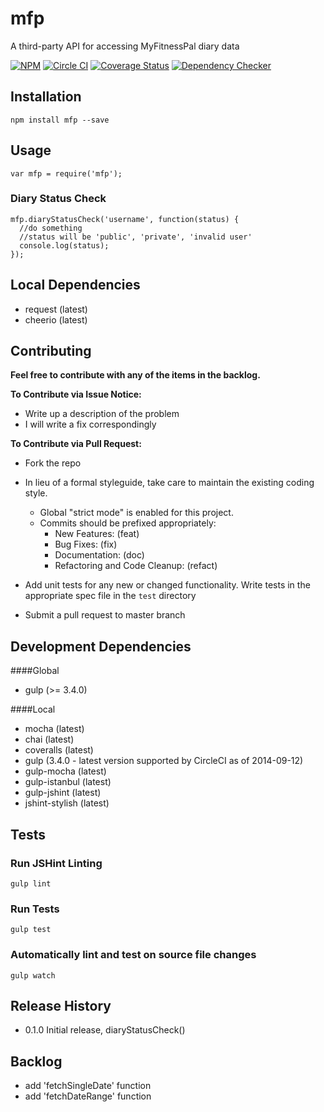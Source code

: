 mfp
==============
A third-party API for accessing MyFitnessPal diary data

[![NPM](http://img.shields.io/npm/v/mfp.svg)](https://www.npmjs.org/package/mfp)
[![Circle CI](https://circleci.com/gh/andrewzey/mfp.svg?style=shield&circle-token=e1f56bff19b1519adb77480cbb13550a0d3028e8)](https://circleci.com/gh/andrewzey/mfp)
[![Coverage Status](http://img.shields.io/coveralls/andrewzey/mfp.svg)](https://coveralls.io/r/andrewzey/mfp?branch=master)
[![Dependency Checker](http://img.shields.io/david/andrewzey/mfp.svg)](https://david-dm.org/andrewzey/mfp)

## Installation

```
npm install mfp --save
```

## Usage

```
var mfp = require('mfp');
```

### Diary Status Check

```
mfp.diaryStatusCheck('username', function(status) {
  //do something
  //status will be 'public', 'private', 'invalid user'
  console.log(status);
});
```

## Local Dependencies
- request (latest)
- cheerio (latest)


## Contributing

**Feel free to contribute with any of the items in the backlog.**

**To Contribute via Issue Notice:**

- Write up a description of the problem
- I will write a fix correspondingly

**To Contribute via Pull Request:**

- Fork the repo

- In lieu of a formal styleguide, take care to maintain the existing coding style.

  - Global "strict mode" is enabled for this project.
  - Commits should be prefixed appropriately:
    - New Features: (feat)
    - Bug Fixes: (fix)
    - Documentation: (doc)
    - Refactoring and Code Cleanup: (refact)

- Add unit tests for any new or changed functionality. Write tests in the appropriate spec file in the `test` directory

- Submit a pull request to master branch

## Development Dependencies

####Global
- gulp (>= 3.4.0)

####Local
- mocha (latest)
- chai (latest)
- coveralls (latest)
- gulp (3.4.0 - latest version supported by CircleCI as of 2014-09-12)
- gulp-mocha (latest)
- gulp-istanbul (latest)
- gulp-jshint (latest)
- jshint-stylish (latest)

## Tests

### Run JSHint Linting
```
gulp lint
```

### Run Tests
```
gulp test
```

### Automatically lint and test on source file changes
```
gulp watch
```

## Release History

* 0.1.0 Initial release, diaryStatusCheck()

## Backlog
* add 'fetchSingleDate' function
* add 'fetchDateRange' function
